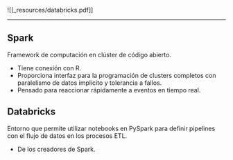 ![[_resources/databricks.pdf]]

---

## Spark
Framework de computación en clúster de código abierto.

- Tiene conexión con R.
- Proporciona interfaz para la programación de clusters completos con paralelismo de datos implícito y tolerancia a fallos.
- Pensado para reaccionar rápidamente a eventos en tiempo real.

## Databricks
Entorno que permite utilizar notebooks en PySpark para definir pipelines con el flujo de datos en los procesos ETL.

- De los creadores de Spark.